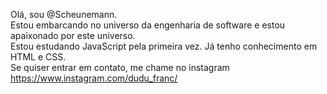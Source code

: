 Olá, sou @Scheunemann. <br>
Estou embarcando no universo da engenharia de software e estou apaixonado por este universo. <br>
Estou estudando JavaScript pela primeira vez. Já tenho conhecimento em HTML e CSS. <br>
Se quiser entrar em contato, me chame no instagram https://www.instagram.com/dudu_franc/ <br>
